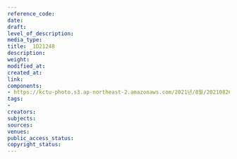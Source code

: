 ```yaml
---
reference_code: 
date: 
draft: 
level_of_description: 
media_type: 
title: _1D21248
description: 
weight: 
modified_at: 
created_at: 
link: 
components:
- https://kctu-photo.s3.ap-northeast-2.amazonaws.com/2021년/8월/20210826_하반기+총파업+대장정_강원/_1D21248.jpg
tags:
- 
creators: 
subjects: 
sources: 
venues: 
public_access_status: 
copyright_status: 
---
```

